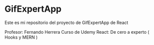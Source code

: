 # GifExpertApp

Este es mi repositorio del proyecto de GifExpertApp de React

Profesor: Fernando Herrera
Curso de Udemy
React: De cero a experto ( Hooks y MERN )
